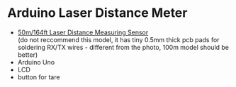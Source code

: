 # Arduino Laser Distance Meter
- [50m/164ft Laser Distance Measuring Sensor](https://www.aliexpress.com/item/32793950499.html?spm=2114.12010610.8148356.13.781e399eK4pNj7)  
(do not reccommend this model, it has tiny 0.5mm thick pcb pads for soldering RX/TX wires - different from the photo, 100m model should be better)
- Arduino Uno
- LCD
- button for tare

